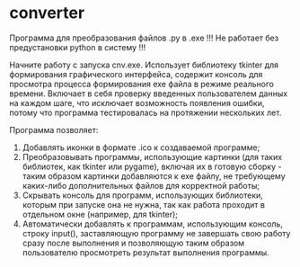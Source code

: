 # converter
Программа для преобразования файлов .py в .exe
!!! Не работает без предустановки python в систему !!!

Начните работу с запуска cnv.exe.
Использует библиотеку tkinter для формирования графического интерфейса, содержит консоль для просмотра процесса формирования exe файла в режиме реального времени.
Включает в себя проверку введенных пользователем данных на каждом шаге, что исключает возможность появления ошибки, потому что программа тестировалась на протяжении нескольких лет.

Программа позволяет:
1) Добавлять иконки в формате .ico к создаваемой программе;
2) Преобразовывать программы, использующие картинки (для таких библиотек, как tkinter или pygame), включая их в готовую сборку - таким образом картинки добавляются к exe файлу, не требующему каких-либо дополнительных файлов для корректной работы;
3) Скрывать консоль для программ, использующих библиотеки, которым при запуске она не нужна, так как работа проходит в отдельном окне (например, для tkinter);
4) Автоматически добавлять к программам, использующим консоль, строку input(), заставляющую программу не завершать свою работу сразу после выполнения и позволяющую таким образом пользователю просмотреть результат выполнения программы.
